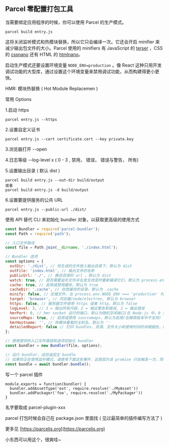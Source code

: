 ## Parcel 零配置打包工具



当需要绑定应用程序的时候，你可以使用 Parcel 的生产模式。

```
parcel build entry.js
```

这将关闭监听模式和热模块替换，所以它只会编译一次。它还会开启 minifier 来减少输出包文件的大小。Parcel 使用的 minifiers 有 JavaScript 的 [terser](https://github.com/fabiosantoscode/terser) ，CSS 的 [cssnano](http://cssnano.co/) 还有 HTML 的 [htmlnano](https://github.com/posthtml/htmlnano)。

启动生产模式还要设置环境变量 `NODE_ENV=production` 。像 React 这种只用开发调试功能的大型库，通过设置这个环境变量来禁用调试功能，从而构建得更小更快。



HMR: 模块热替换 ( Hot Module Replacemen ) 





常用 Options

1.启动 https

```shell
parcel entry.js --https
```



2.设置自定义证书

```shell
parcel entry.js --cert certificate.cert --key private.key
```



3.浏览器打开 --open



4.日志等级 --log-level x  ( 0 - 3 ,  禁用， 错误， 错误与警告， 所有)



5.设置输出目录 ( 默认 dist )

```shell
parcel build entry.js --out-dir build/output
或者
parcel build entry.js -d build/output
```



6.设置要提供服务的公共 URL

```shell
parcel entry.js --public-url ./dist/
```



使用 API 替代 CLI 来初始化 bundler 对象，以获取更高级的使用方式

```javascript
const Bundler = require('parcel-bundler');
const Path = require('path');

// 入口文件路径
const file = Path.join(__dirname, './index.html');

// Bundler 选项
const options = {
  outDir: './dist', // 将生成的文件放入输出目录下，默认为 dist
  outFile: 'index.html', // 输出文件的名称
  publicUrl: './', // 静态资源的 url ，默认为 dist
  watch: true, // 是否需要监听文件并在发生改变时重新编译它们，默认为 process.env.NODE_ENV !== 'production'
  cache: true, // 启用或禁用缓存，默认为 true
  cacheDir: '.cache', // 存放缓存的目录，默认为 .cache
  minify: false, // 压缩文件，当 process.env.NODE_ENV === 'production' 时，会启用
  target: 'browser', // 浏览器/node/electron, 默认为 browser
  https: false, // 服务器文件使用 https 或者 http，默认为 false
  logLevel: 3, // 3 = 输出所有内容，2 = 输出警告和错误, 1 = 输出错误
  hmrPort: 0, // hmr socket 运行的端口，默认为随机空闲端口(在 Node.js 中，0 会被解析为随机空闲端口)
  sourceMaps: true, // 启用或禁用 sourcemaps，默认为启用(在精简版本中不支持)
  hmrHostname: '', // 热模块重载的主机名，默认为 ''
  detailedReport: false // 打印 bundles、资源、文件大小和使用时间的详细报告，默认为 false，只有在禁用监听状态时才打印报告
};

// 使用提供的入口文件路径和选项初始化 bundler
const bundler = new Bundler(file, options);

// 运行 bundler，这将返回主 bundle
// 如果你正在使用监听模式，请使用下面这些事件，这是因为该 promise 只会触发一次，而不是每次重新构建时都触发
const bundle = await bundler.bundle();
```



写一个 parcel 插件

```
module.exports = function(bundler) {
  bundler.addAssetType('ext', require.resolve('./MyAsset'))
  bundler.addPackager('foo', require.resolve('./MyPackager'))
}
```

名字要取成 parcel-plugin-xxx

parcel 打包时候会自己在 package.json 里面找 ( 见过最简单的插件编写方法了 )



更多见 [https://parceljs.org](https://parceljs.org)

小东西可以用这个，很爽哇~

